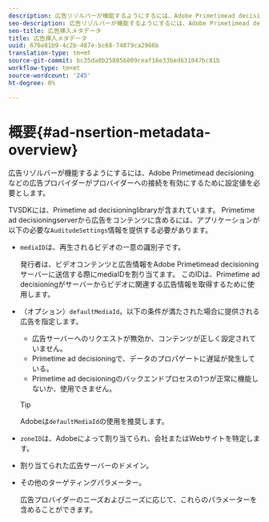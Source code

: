 ```yaml
---
description: 広告リゾルバーが機能するようにするには、Adobe Primetimead decisioningなどの広告プロバイダーがプロバイダーへの接続を有効にするために設定値を必要とします。
seo-description: 広告リゾルバーが機能するようにするには、Adobe Primetimead decisioningなどの広告プロバイダーがプロバイダーへの接続を有効にするために設定値を必要とします。
seo-title: 広告挿入メタデータ
title: 広告挿入メタデータ
uuid: 676e81b9-4c2b-487e-bc68-74879ca2966b
translation-type: tm+mt
source-git-commit: bc35da8b258056809ceaf18e33bed631047bc81b
workflow-type: tm+mt
source-wordcount: '245'
ht-degree: 0%

---
```



# 概要{#ad-nsertion-metadata-overview}

広告リゾルバーが機能するようにするには、Adobe Primetimead decisioningなどの広告プロバイダーがプロバイダーへの接続を有効にするために設定値を必要とします。

TVSDKには、Primetime ad decisioninglibraryが含まれています。 Primetime ad decisioningserverから広告をコンテンツに含めるには、アプリケーションが以下の必要な`AuditudeSettings`情報を提供する必要があります。

* `mediaID`は、再生されるビデオの一意の識別子です。

   発行者は、ビデオコンテンツと広告情報をAdobe Primetimead decisioningサーバーに送信する際にmediaIDを割り当てます。 このIDは、Primetime ad decisioningがサーバーからビデオに関連する広告情報を取得するために使用します。

* （オプション）`defaultMediaId`。以下の条件が満たされた場合に提供される広告を指定します。

   * 広告サーバーへのリクエストが無効か、コンテンツが正しく設定されていません。
   * Primetime ad decisioningで、データのプロパゲートに遅延が発生している。
   * Primetime ad decisioningのバックエンドプロセスの1つが正常に機能しないか、使用できません。

   >[!TIP]
   >
   >Adobeは`defaultMediaId`の使用を推奨します。

* `zoneID`は、Adobeによって割り当てられ、会社またはWebサイトを特定します。
* 割り当てられた広告サーバーのドメイン。
* その他のターゲティングパラメーター。

   広告プロバイダーのニーズおよびニーズに応じて、これらのパラメーターを含めることができます。